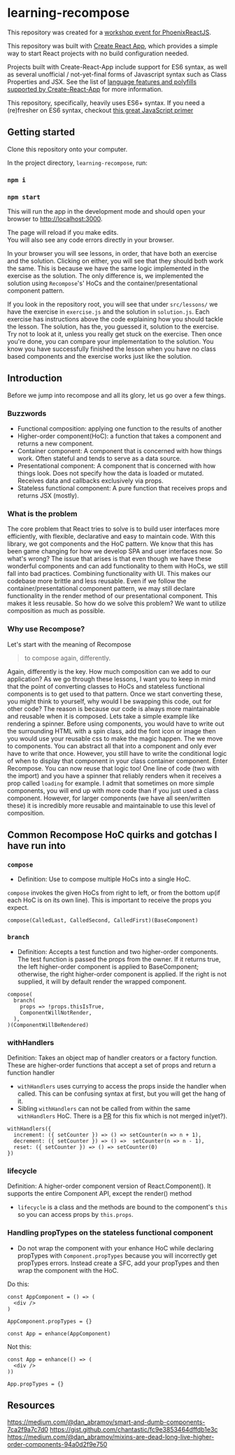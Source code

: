 # learning-recompose

This repository was created for a [workshop event for PhoenixReactJS](https://www.meetup.com/Phoenix-ReactJS/events/241181068/).

This repository was built with [Create React App](https://github.com/facebookincubator/create-react-app), which provides a simple way to start React projects with no build configuration needed.

Projects built with Create-React-App include support for ES6 syntax, as well as several unofficial / not-yet-final forms of Javascript syntax such as Class Properties and JSX.  See the list of [language features and polyfills supported by Create-React-App](https://github.com/facebookincubator/create-react-app/blob/master/packages/react-scripts/template/README.md#supported-language-features-and-polyfills) for more information.

This repository, specifically, heavily uses ES6+ syntax. If you need a (re)fresher on ES6 syntax, checkout [this great JavaScript primer](https://github.com/ReactTraining/react-subjects/blob/master/JavaScriptPrimer.md)

## Getting started

Clone this repository onto your computer.

In the project directory, `learning-recompose`, run:

### `npm i`

### `npm start`

This will run the app in the development mode and should open your browser to [http://localhost:3000](http://localhost:3000).

The page will reload if you make edits.<br>
You will also see any code errors directly in your browser.

In your browser you will see lessons, in order, that have both an exercise and the solution. Clicking on either, you will see that they should both work the same. This is because we have the same logic implemented in the exercise as the solution.
The only difference is, we implemented the solution using `Recompose`'s' HoCs and the container/presentational component pattern.

If you look in the repository root, you will see that under `src/lessons/` we have the exercise in `exercise.js` and the solution in `solution.js`. Each exercise has instructions above the code explaining how you should tackle the lesson.
The solution, has the, you guessed it, solution to the exercise. Try not to look at it, unless you really get stuck on the exercise. Then once you're done, you can compare your implementation to the solution.
You know you have successfully finished the lesson when you have no class based components and the exercise works just like the solution.

## Introduction
Before we jump into recompose and all its glory, let us go over a few things.

### Buzzwords
- Functional composition: applying one function to the results of another
- Higher-order component(HoC): a function that takes a component and returns a new component.
- Container component: A component that is concerned with how things work. Often stateful and tends to serve as a data source.
- Presentational component: A component that is concerned with how things look. Does not specify how the data is loaded or mutated. Receives data and callbacks exclusively via props.
- Stateless functional component: A pure function that receives props and returns JSX (mostly).

### What is the problem
The core problem that React tries to solve is to build user interfaces more efficiently, with flexible, declarative and easy to maintain code.
With this library, we got components and the HoC pattern. We know that this has been game changing for how we develop SPA and user interfaces now. So what's wrong?
The issue that arises is that even though we have these wonderful components and can add functionality to them with HoCs, we still fall into bad practices. Combining functionality with UI.
This makes our codebase more brittle and less reusable. Even if we follow the container/presentational component pattern, we may still declare functionality in the render method of our presentational component. This makes it less reusable. So how do we solve this problem? We want to utilize composition as much as possible.


### Why use Recompose?
Let's start with the meaning of Recompose
> to compose again, differently.

Again, differently is the key. How much composition can we add to our application?
As we go through these lessons, I want you to keep in mind that the point of converting classes to HoCs and stateless functional components is to get used to that pattern.
Once we start converting these, you might think to yourself, why would I be swapping this code, out for other code? The reason is because our code is always more maintainable and reusable when it is composed.
Lets take a simple example like rendering a spinner. Before using components, you would have to write out the surrounding HTML with a spin class, add the font icon or image then you would use your reusable css to make the magic happen.
The we move to components. You can abstract all that into a component and only ever have to write that once. However, you still have to write the conditional logic of when to display that component in your class container component.
Enter Recompose. You can now reuse that logic too! One line of code (two with the import) and you have a spinner that reliably renders when it receives a prop called `loading` for example.
I admit that sometimes on more simple components, you will end up with more code than if you just used a class component. However, for larger components (we have all seen/written these) it is incredibly more reusable and maintainable to use this level of composition.

## Common Recompose HoC quirks and gotchas I have run into
### `compose`
- Definition: Use to compose multiple HoCs into a single HoC.

`compose` invokes the given HoCs from right to left, or from the bottom up(if each HoC is on its own line). This is important to receive the props you expect.

`compose(CalledLast, CalledSecond, CalledFirst)(BaseComponent)`

### `branch`
- Definition: Accepts a test function and two higher-order components. The test function is passed the props from the owner. If it returns true, the left higher-order component is applied to BaseComponent; otherwise, the right higher-order component is applied. If the right is not supplied, it will by default render the wrapped component.

```
compose(
  branch(
  	props => !props.thisIsTrue,
  	ComponentWillNotRender,
  ),
)(ComponentWillBeRendered)
```

### withHandlers
Definition: Takes an object map of handler creators or a factory function. These are higher-order functions that accept a set of props and return a function handler
- `withHandlers` uses currying to access the props inside the handler when called. This can be confusing syntax at first, but you will get the hang of it.
- Sibling `withHandlers` can not be called from within the same `withHandlers` HoC. There is a [PR](https://github.com/acdlite/recompose/pull/401) for this fix which is not merged in(yet?).
```
withHandlers({
  increment: ({ setCounter }) => () => setCounter(n => n + 1),
  decrement: ({ setCounter }) => () =>  setCounter(n => n - 1),
  reset: ({ setCounter }) => () => setCounter(0)
})
```

### lifecycle
Definition: A higher-order component version of React.Component(). It supports the entire Component API, except the render() method
- `lifecycle` is a class and the methods are bound to the component's `this` so you can access props by `this.props`.

### Handling propTypes on the stateless functional component
- Do not wrap the component with your enhance HoC while declaring propTypes with `Component.propTypes` because you will incorrectly get propTypes errors. Instead create a SFC, add your propTypes and then wrap the component with the HoC.

Do this:
```
const AppComponent = () => (
  <div />
)

AppComponent.propTypes = {}

const App = enhance(AppComponent)
```

Not this:
```
const App = enhance(() => (
  <div />
))

App.propTypes = {}
```

## Resources
https://medium.com/@dan_abramov/smart-and-dumb-components-7ca2f9a7c7d0
https://gist.github.com/chantastic/fc9e3853464dffdb1e3c
https://medium.com/@dan_abramov/mixins-are-dead-long-live-higher-order-components-94a0d2f9e750

